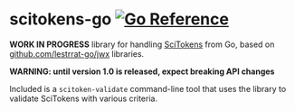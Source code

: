 # scitokens-go [![Go Reference](https://pkg.go.dev/badge/github.com/retzkek/scitokens-go.svg)](https://pkg.go.dev/github.com/retzkek/scitokens-go)

**WORK IN PROGRESS** library for handling [SciTokens](https://scitokens.org)
from Go, based on [github.com/lestrrat-go/jwx](https://github.com/lestrrat-go/jwx)
libraries. 

**WARNING: until version 1.0 is released, expect breaking API changes**

Included is a `scitoken-validate` command-line tool that uses the library to
validate SciTokens with various criteria.

